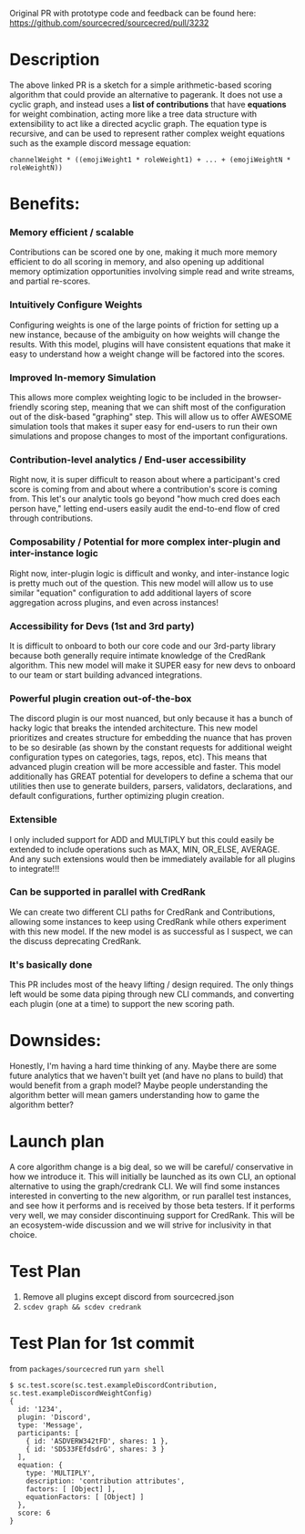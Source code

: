 
Original PR with prototype code and feedback can be found here:
https://github.com/sourcecred/sourcecred/pull/3232


# Description
The above linked PR is a sketch for a simple arithmetic-based scoring algorithm that could provide an alternative to pagerank. It does not use a cyclic graph, and instead uses a **list of contributions** that have **equations** for weight combination, acting more like a tree data structure with extensibility to act like a directed acyclic graph. The equation type is recursive, and can be used to represent rather complex weight equations such as the example discord message equation:
```
channelWeight * ((emojiWeight1 * roleWeight1) + ... + (emojiWeightN * roleWeightN))
```

# Benefits:

### Memory efficient / scalable
Contributions can be scored one by one, making it much more memory efficient to do all scoring in memory, and also opening up additional memory optimization opportunities involving simple read and write streams, and partial re-scores.

### Intuitively Configure Weights
Configuring weights is one of the large points of friction for setting up a new instance, because of the ambiguity on how weights will change the results. With this model, plugins will have consistent equations that make it easy to understand how a weight change will be factored into the scores.

### Improved In-memory Simulation
This allows more complex weighting logic to be included in the browser-friendly scoring step, meaning that we can shift most of the configuration out of the disk-based "graphing" step. This will allow us to offer AWESOME simulation tools that makes it super easy for end-users to run their own simulations and propose changes to most of the important configurations.

### Contribution-level analytics / End-user accessibility
Right now, it is super difficult to reason about where a participant's cred score is coming from and about where a contribution's score is coming from. This let's our analytic tools go beyond "how much cred does each person have," letting end-users easily audit the end-to-end flow of cred through contributions.

### Composability / Potential for more complex inter-plugin and inter-instance logic
Right now, inter-plugin logic is difficult and wonky, and inter-instance logic is pretty much out of the question. This new model will allow us to use similar "equation" configuration to add additional layers of score aggregation across plugins, and even across instances!

### Accessibility for Devs (1st and 3rd party)
It is difficult to onboard to both our core code and our 3rd-party library because both generally require intimate knowledge of the CredRank algorithm. This new model will make it SUPER easy for new devs to onboard to our team or start building advanced integrations.

### Powerful plugin creation out-of-the-box
The discord plugin is our most nuanced, but only because it has a bunch of hacky logic that breaks the intended architecture. This new model prioritizes and creates structure for embedding the nuance that has proven to be so desirable (as shown by the constant requests for additional weight configuration types on categories, tags, repos, etc). This means that advanced plugin creation will be more accessible and faster. This model additionally has GREAT potential for developers to define a schema that our utilities then use to generate builders, parsers, validators, declarations, and default configurations, further optimizing plugin creation.

### Extensible
I only included support for ADD and MULTIPLY but this could easily be extended to include operations such as MAX, MIN, OR_ELSE, AVERAGE. And any such extensions would then be immediately available for all plugins to integrate!!!

### Can be supported in parallel with CredRank
We can create two different CLI paths for CredRank and Contributions, allowing some instances to keep using CredRank while others experiment with this new model. If the new model is as successful as I suspect, we can the discuss deprecating CredRank.

### It's basically done
This PR includes most of the heavy lifting / design required. The only things left would be some data piping through new CLI commands, and converting each plugin (one at a time) to support the new scoring path.

# Downsides:
Honestly, I'm having a hard time thinking of any. Maybe there are some future analytics that we haven't built yet (and have no plans to build) that would benefit from a graph model? Maybe people understanding the algorithm better will mean gamers understanding how to game the algorithm better?

# Launch plan
A core algorithm change is a big deal, so we will be careful/ conservative in how we introduce it. This will initially be launched as its own CLI, an optional alternative to using the graph/credrank CLI. We will find some instances interested in converting to the new algorithm, or run parallel test instances, and see how it performs and is received by those beta testers. If it performs very well, we may consider discontinuing support for CredRank. This will be an ecosystem-wide discussion and we will strive for inclusivity in that choice.

# Test Plan
1. Remove all plugins except discord from sourcecred.json
1. `scdev graph && scdev credrank`

# Test Plan for 1st commit
from `packages/sourcecred` run `yarn shell`
```
$ sc.test.score(sc.test.exampleDiscordContribution, sc.test.exampleDiscordWeightConfig)
{
  id: '1234',
  plugin: 'Discord',
  type: 'Message',
  participants: [
    { id: 'ASDVERW342tFD', shares: 1 },
    { id: 'SD533FEfdsdrG', shares: 3 }
  ],
  equation: {
    type: 'MULTIPLY',
    description: 'contribution attributes',
    factors: [ [Object] ],
    equationFactors: [ [Object] ]
  },
  score: 6
}
```